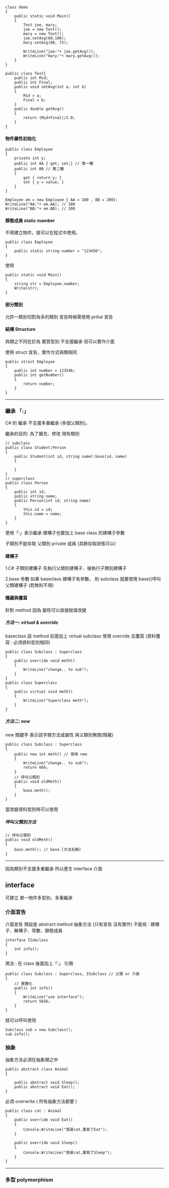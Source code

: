 
```
class demo
{
    public static void Main()
    {
        Test joe, mary;
        joe = new Test();
        mary = new Test();
        joe.setAvg(60,100);
        mary.setAvg(80, 75);

        WriteLine("joe:"+ joe.getAvg());
        WriteLine("mary:"+ mary.getAvg());
    }
}

public class Test{
    public int Mid;
    public int Final;
    public void setAvg(int a, int b)
    {
        Mid = a; 
        Final = b; 
    }
    public double getAvg()
    {
        return (Mid+Final)/2.0;
    }
}
```
#### 物件屬性初始化

```
public class Employee
{
    private int y;
    public int AA { get; set;} // 第一種
    public int BB // 第二種
    {
        get { return y; }
        set { y = value; }
    }
}
```
```
Employee em = new Employee { AA = 100 , BB = 200};
WriteLine("AA:"+ em.AA); // 100
WriteLine("BB:"+ em.BB); // 200
```

#### 靜態成員 static mamber

不用建立物件，就可以在程式中使用。

```
public class Employee
{
    public static string number = "123456";
}
```
使用
```
public static void Main()
{
    string str = Employee.number;
    Write(str);
}
```
#### 部分類別

允許一類別切割為多的類別
宣告時候需使用 pritial 宣告

#### 結構 Structure
與類之不同在於為 實質型別
不支援繼承
但可以實作介面

使用 struct 宣告，實作方式與類相同
```
public struct Employee
{
    public int number = 123546;
    public int getNumber()
    {
        return number;
    }
}
```
----

### 繼承 「:」

C# 的 繼承 不支援多重繼承 (多個父類別)。

繼承的目的:
為了擴充、修改 現有類別

```
// subclass
public class Student:Person
{
    public Student(int id, string name):base(id, name)
    {

    }
}
// superclass
public class Person
{
    public int id;
    public string name;
    public Person(int id, string name)
    {
        this.id = id;
        this.name = name;
    }
}
```
使用「:」表示繼承
建構子也要加上 base class 的建構子參數

子類別不能存取 父類別 private 成員 (其餘存取狀態可以)

#### 建構子

1.C# 子類別建購子
先執行父類別建構子，後執行子類別建構子

2.base 參數
如果 baseclass 建構子有參數，
則 subclass 就要使用 base()呼叫父類建構子
(若無則不用)

#### 隱藏與覆寫
針對 method
因為 屬性可以直接賦值改變

##### 方法一: virtual & override
baseclass 該 method 前面加上 virtual
subclass 使用 override 去覆寫 
(資料覆寫 : 必須資料型別相同)
```
public class Subclass : Superclass
{
    public override void meth()
    {
        WriteLine("change.. to sub");
    }
}
public class Superclass
{
    public virtual void meth()
    {
        WriteLine("Superclass meth");
    }
}
```
 
##### 方法二: new

new 關鍵字 表示該字類方法或屬性
與父類別無關(隱藏)

```
public class Subclass : Superclass
{
    public new int meth() // 使用 new
    {
        WriteLine("change.. to sub");
        return 666;
    }
    // 呼叫父類別
    public void oldMeth()
    {
        base.meth();
    }
}
```
當改變資料型別時可以使用

##### 呼叫父類別方法

```
// 呼叫父類別
public void oldMeth()
{
    base.meth(); // base.[方法名稱]
}
```

---

因為類別不支援多重繼承
所以產生 interface 介面

## interface
可建立 單一物件多型別、多重繼承

### 介面宣告
介面宣告 預設是 abstract method 抽象方法
(只有宣告 沒有實作)
不能有 : 建構子、解構子、常數、靜態成員

```
interface ISubclass
{
    int info();
}
```
用法 : 在 class 後面加上「:」
引用
```
public class Subclass : Superclass, ISubclass // 父類 or 介面
{
    // 實體化
    public int info()
    {
        WriteLine("use interface");
        return 5656;
    }
}
```
就可以呼叫使用
```
Subclass sub = new Subclass();
sub.info();
```
### 抽象
抽象方法必須在抽象類之中
```
public abstract class Animal
{

    public abstract void Sleep();  
    public abstract void Eat();
}
```
必須 overwrite
( 所有抽象方法都要 )

```
public class cat : Animal
{
    public override void Eat()
    {
        Console.WriteLine("我是cat,重寫了Eat");
    }

    public override void Sleep()
    {
        Console.WriteLine("我是cat,重寫了Sleep");
    }
}
```




---

### 多型 polymorphism





